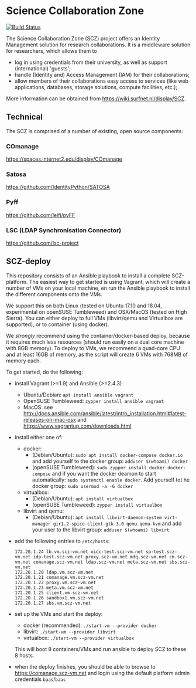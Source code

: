 # Science Collaboration Zone
[![Build Status](https://travis-ci.com/SURFscz/SCZ-deploy.svg?branch=travis-docker)](https://travis-ci.org/SURFscz/SCZ-deploy)


The Science Collaboration Zone (SCZ) project offers an Identity Management solution
for research collaborations.  It is a middleware solution for
researchers, which allows them to

- log in using credentials from their university, as well as support (international) 'guests';
- handle (Identity and) Access Management (IAM) for their collaborations;
- allow members of their collaborations easy access to services (like web
  applications, databases, storage solutions, compute facilities, etc.);

More information can be obtained from <https://wiki.surfnet.nl/display/SCZ>.

## Technical

The SCZ is comprised of a number of existing, open source components:

### COmanage
<https://spaces.internet2.edu/display/COmanage>

### Satosa
<https://github.com/IdentityPython/SATOSA>

### Pyff
<https://github.com/leifj/pyFF>

### LSC (LDAP Synchronisation Connector)
<https://github.com/lsc-project>


## SCZ-deploy
This repository consists of an Ansible playbook to install a complete
SCZ-platform.  The easiest way to get started is using Vagrant, which will
create a number of VMs on your local machine, en run the Ansible playbook to
install the different components onto the VMs.

We support this on both Linux (tested on Ubuntu 17.10 and 18.04, experimental on
openSUSE Tumbleweed) and OSX/MacOS (tested on High Sierra).
You can either deploy to full VMs (libvirt/qemu and Virtualbox are supported), or to container (using docker).

We _strongly_ recommend using the container/docker-based deploy, because it requires much less resources (should run
easily on a dual core machine with 8GB memory). To deploy to VMs, we recommend a quad-core CPU and at least 16GB of
memory, as the script will create 6 VMs with 768MB of memory each.

To get started, do the following:

- install Vagrant (>=1.9) and Ansible (>=2.4.3)
    - Ubuntu/Debian: `apt install ansible vagrant`
    - OpenSUSE Tumbleweed: `zypper install ansible vagrant`
    - MacOS: see
      <http://docs.ansible.com/ansible/latest/intro_installation.html#latest-releases-on-mac-osx>
      and <https://www.vagrantup.com/downloads.html>
- install either one of:
    - docker:
      - (Debian/Ubuntu): `sudo apt install docker-compose docker.io` and add yourself to the docker group:
        `adduser $(whoami) docker`
      - (openSUSE Tumbleweed): `sudo zypper install docker docker-compose` and if you want the docker deamon to start
        automatically: `sudo systemctl enable docker`.  Add yourself tot he docker group: `sudo usermod -a -G docker`
    - virtualbox:
      - (Debian/Ubuntu): `apt install virtualbox`
      - (openSUSE Tumbleweed): `zypper install virtualbox`
    - libvirt and qemu:
      - (Debian/Ubuntu): `apt install libvirt-daemon-system virt-manager gir1.2-spice-client-gtk-3.0 qemu qemu-kvm`
        and add your user to the libvirt group: `adduser $(whoami) libvirt`
- add the following entries to `/etc/hosts`:
    ```
    172.20.1.24 lb.vm.scz-vm.net oidc-test.scz-vm.net sp-test.scz-vm.net idp-test.scz-vm.net proxy.scz-vm.net mdq.scz-vm.net cm.scz-vm.net comanage.scz-vm.net ldap.scz-vm.net meta.scz-vm.net sbs.scz-vm.net
    172.20.1.20 ldap.vm.scz-vm.net
    172.20.1.21 comanage.vm.scz-vm.net
    172.20.1.22 proxy.vm.scz-vm.net
    172.20.1.23 meta.vm.scz-vm.net
    172.20.1.25 client.vm.scz-vm.net
    172.20.1.26 sandbox1.vm.scz-vm.net
    172.20.1.27 sbs.vm.scz-vm.net
    ```
- set up the VMs and start the deploy:
    - docker (recommended): `./start-vm --provider docker`
    - libvirt: `./start-vm --provider libvirt`
    - virtualbox: `./start-vm --provider virtualbox`

    This will boot 8 containers/VMs and run ansible to deploy SCZ to these 8 hosts.

- when the deploy finishes, you should be able to browse to
  <https://comanage.scz-vm.net> and login using the default platform admin
  credentials `baas`/`baas`
